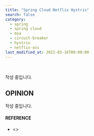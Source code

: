 ```yaml
---
title: "Spring Cloud Netflix Hystrix"
search: false
category:
  - spring
  - spring cloud
  - msa
  - circuit-breaker
  - hystrix
  - netflix-oss
last_modified_at: 2021-03-16T00:00:00
---
```


<br>

작성 중입니다.

## OPINION
작성 중입니다.

#### REFERENCE
- <>
